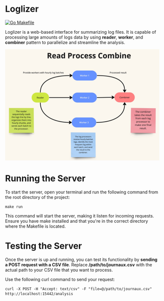# Loglizer
[![Go Makefile](https://github.com/harou24/loglizer/actions/workflows/main.yml/badge.svg)](https://github.com/harou24/loglizer/actions/workflows/main.yml)

Loglizer is a web-based interface for summarizing log files.
It is capable of processing large amounts of logs data by using
**reader**, **worker**, and **combiner** pattern to parallelize and streamline the analysis.
<p align="center">
  <img src="/docs/diagram.jpg?raw=true" width="900" title="hover text">
</p>

# Running the Server
To start the server, open your terminal and run the following command from the root directory of the project:

```azure
make run
```
This command will start the server, making it listen for incoming requests.
Ensure you have make installed and that you're in the correct directory where the Makefile is located.

# Testing the Server
Once the server is up and running, you can test its functionality by **sending a POST request with a CSV file**.
Replace **/path/to/journaux.csv** with the actual path to your CSV file that you want to process.

Use the following curl command to send your request:

```azure
curl -X POST -H "Accept: text/csv" -F "file=@/path/to/journaux.csv" http://localhost:15442/analysis
```
